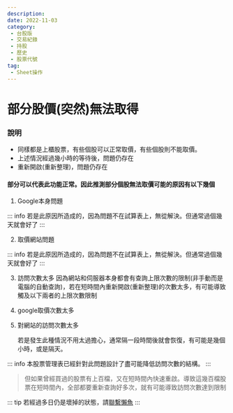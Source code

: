 ```yaml
---
description:
date: 2022-11-03
category:
 - 台股版
 - 交易紀錄
 - 持股
 - 歷史
 - 股票代號
tag:
 - Sheet操作
---
```


# 部分股價(突然)無法取得

  
### 說明

  - 同樣都是上櫃股票，有些個股可以正常取價，有些個股則不能取價。
  - 上述情況經過幾小時的等待後，問題仍存在
  - 重新開啟(重新整理)，問題仍存在

#### 部分可以代表此功能正常。因此推測部分個股無法取價可能的原因有以下幾個

  1. Google本身問題
 
  ::: info 若是此原因所造成的，因為問題不在試算表上，無從解決。但通常過個幾天就會好了
  :::

   2. 取價網站問題

  ::: info 若是此原因所造成的，因為問題不在試算表上，無從解決。但通常過個幾天就會好了
  :::

   3. 訪問次數太多
      因為網站和伺服器本身都會有查詢上限次數的限制(非手動而是電腦的自動查詢)，若在短時間內重新開啟(重新整理)的次數太多，有可能導致觸及以下兩者的上限次數限制

   4. google取價次數太多

   5. 對網站的訪問次數太多

      若是發生此種情況不用太過擔心，通常隔一段時間後就會恢復，有可能是幾個小時，或是隔天。

  ::: info 本股票管理表已經針對此問題設計了盡可能降低訪問次數的結構。
  :::

  > 但如果曾經買過的股票有上百檔，又在短時間內快速重啟。導致這幾百檔股票在短時間內，全部都要重新查詢好多次，就有可能導致訪問次數達到限制

  ::: tip 
  若經過多日仍是壞掉的狀態，請[聯繫懶魚](../Contact.md#聯繫懶魚)
  :::
